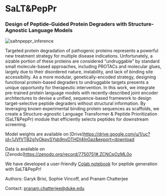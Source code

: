 # SaLT&PepPr

### Design of Peptide-Guided Protein Degraders with Structure-Agnostic Language Models

![saltnpeppr_inference](https://user-images.githubusercontent.com/106272333/196185861-40837a34-2164-4a95-bdf0-30ce9b4b4b9f.png)


Targeted protein degradation of pathogenic proteins represents a powerful new treatment strategy for multiple disease indications. Unfortunately, a sizable portion of these proteins are considered “undruggable” by standard small molecule-based approaches, including PROTACs and molecular glues, largely due to their disordered nature, instability, and lack of binding site accessibility. As a more modular, genetically-encoded strategy, designing functional protein-based degraders to undruggable targets presents a unique opportunity for therapeutic intervention. In this work, we integrate pre-trained protein language models with recently-described joint encoder architectures to devise a unified, sequence-based framework to design target-selective peptide degraders without structural information. By leveraging known experimental binding protein sequences as scaffolds, we create a Structure-agnostic Language Transformer & Peptide Prioritization (SaLT&PepPr) module that efficiently selects peptides for downstream screening.

Model weights are available on [Drive]https://drive.google.com/u/1/uc?id=1JVfVTB2g1yOkpySYsb9nvDTHDI4InGaz&export=download

Data is available on [Zenodo]https://zenodo.org/record/7750751#.ZCNCpOzML0o

We have developed a user-friendly [Colab notebook](https://colab.research.google.com/drive/1g-WBPi8_eWqUdD-BWHdPWLIQ8I9V3Log?usp=sharing) for peptide generation with SaLT&PepPr!

Authors: Garyk Brixi, Sophie Vincoff, and Pranam Chatterjee

Contact: pranam.chatterjee@duke.edu
